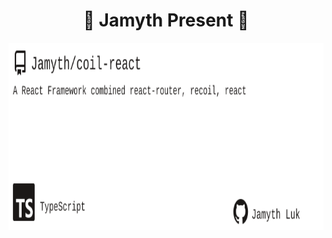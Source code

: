 <!-- built at 1/23/2025, 3:17:45 AM -->
<h1 align="center">
🎉 Jamyth Present 🎉
</h1>
<p align="center">
    <a href="https://github.com/Jamyth/coil-react">
        <img width="1000" height="300" src="./readme.svg" />
    </a>
</p>